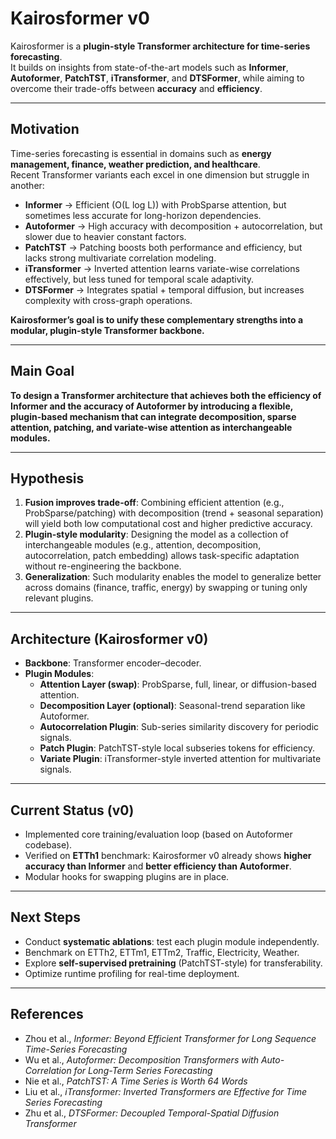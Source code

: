 # Kairosformer v0

Kairosformer is a **plugin-style Transformer architecture for time-series forecasting**.  
It builds on insights from state-of-the-art models such as **Informer**, **Autoformer**, **PatchTST**, **iTransformer**, and **DTSFormer**, while aiming to overcome their trade-offs between **accuracy** and **efficiency**.

---

## Motivation

Time-series forecasting is essential in domains such as **energy management, finance, weather prediction, and healthcare**.  
Recent Transformer variants each excel in one dimension but struggle in another:

- **Informer** → Efficient (O(L log L)) with ProbSparse attention, but sometimes less accurate for long-horizon dependencies.  
- **Autoformer** → High accuracy with decomposition + autocorrelation, but slower due to heavier constant factors.  
- **PatchTST** → Patching boosts both performance and efficiency, but lacks strong multivariate correlation modeling.  
- **iTransformer** → Inverted attention learns variate-wise correlations effectively, but less tuned for temporal scale adaptivity.  
- **DTSFormer** → Integrates spatial + temporal diffusion, but increases complexity with cross-graph operations.

**Kairosformer’s goal is to unify these complementary strengths into a modular, plugin-style Transformer backbone.**

---

## Main Goal

**To design a Transformer architecture that achieves both the efficiency of Informer and the accuracy of Autoformer by introducing a flexible, plugin-based mechanism that can integrate decomposition, sparse attention, patching, and variate-wise attention as interchangeable modules.**

---

## Hypothesis

1. **Fusion improves trade-off**: Combining efficient attention (e.g., ProbSparse/patching) with decomposition (trend + seasonal separation) will yield both low computational cost and higher predictive accuracy.  
2. **Plugin-style modularity**: Designing the model as a collection of interchangeable modules (e.g., attention, decomposition, autocorrelation, patch embedding) allows task-specific adaptation without re-engineering the backbone.  
3. **Generalization**: Such modularity enables the model to generalize better across domains (finance, traffic, energy) by swapping or tuning only relevant plugins.  

---

## Architecture (Kairosformer v0)

- **Backbone**: Transformer encoder–decoder.  
- **Plugin Modules**:
  - **Attention Layer (swap)**: ProbSparse, full, linear, or diffusion-based attention.  
  - **Decomposition Layer (optional)**: Seasonal-trend separation like Autoformer.  
  - **Autocorrelation Plugin**: Sub-series similarity discovery for periodic signals.  
  - **Patch Plugin**: PatchTST-style local subseries tokens for efficiency.  
  - **Variate Plugin**: iTransformer-style inverted attention for multivariate signals.  

---

## Current Status (v0)

- Implemented core training/evaluation loop (based on Autoformer codebase).  
- Verified on **ETTh1** benchmark: Kairosformer v0 already shows **higher accuracy than Informer** and **better efficiency than Autoformer**.  
- Modular hooks for swapping plugins are in place.  

---

## Next Steps

- Conduct **systematic ablations**: test each plugin module independently.  
- Benchmark on ETTh2, ETTm1, ETTm2, Traffic, Electricity, Weather.  
- Explore **self-supervised pretraining** (PatchTST-style) for transferability.  
- Optimize runtime profiling for real-time deployment.  

---

## References

- Zhou et al., *Informer: Beyond Efficient Transformer for Long Sequence Time-Series Forecasting*
- Wu et al., *Autoformer: Decomposition Transformers with Auto-Correlation for Long-Term Series Forecasting*
- Nie et al., *PatchTST: A Time Series is Worth 64 Words*
- Liu et al., *iTransformer: Inverted Transformers are Effective for Time Series Forecasting*
- Zhu et al., *DTSFormer: Decoupled Temporal-Spatial Diffusion Transformer*